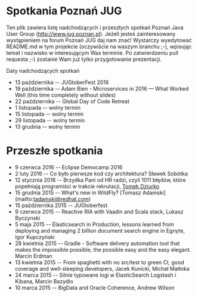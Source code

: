 Spotkania Poznań JUG
========

Ten plik zawiera listę nadchodzących i przeszłych spotkań Poznań Java User Group (http://www.jug.poznan.pl). Jeżeli
jesteś zainteresowany wystąpieniem na forum Poznań JUG daj nam znać! Wystarczy wyedytować README.md w tym projekcie
(oczywiście na waszym branchu ;-), wpisując temat i nazwisko w interesującym Was terminie. Po zatwierdzeniu pull
requesta ;-) zostanie Wam już tylko przygotowanie prezentacji.

Daty nadchodzących spotkań
* 13 października -- JUGtoberFest 2016
* 19 października -- Adam Bien - Microservices in 2016 — What Worked Well (this time completely without slides)
* 22 października -- Global Day of Code Retreat
* 1 listopada -- wolny termin
* 15 listopada -- wolny termin
* 29 listopada -- wolny termin
* 13 grudnia -- wolny termin

Przeszłe spotkania
=========
* 9 czerwca 2016 -- Eclipse Democamp 2016
* 2 luty 2016 -- Co było pierwsze kod czy architektura? Sławek Sobótka
* 12 stycznia 2016 -- Brzydka Pani od HR radzi, czyli 1011 błędów, które popełniają programiści w trakcie rekrutacji, [Tomek Dziurko](http://tomaszdziurko.pl)
* 15 grudnia 2015 -- What's new in WildFly? [Tomasz Adamski] (mailto:tadamski@redhat.com)
* 15 października 2015 -- JUGtoberfest
* 9 czerwca 2015 -- Reactive RIA with Vaadin and Scala stack, Lukasz Byczynski
* 5 maja 2015 -- Elasticsearch in Production, lessons learned from deploying and managing 2 billion document search engine in Egnyte, Igor Kupczyński
* 28 kwietnia 2015 -- Gradle - Software delivery automation tool that makes the impossible possible, the possible easy and the easy elegant. Marcin Erdman
* 13 kwietnia 2015 -- From spaghetti with no src/test to green CI, good coverage and well-sleeping developers, Jacek Kunicki, Michał Matłoka
* 24 marca 2015 -- Silnie typowane logi w ElasticSearch Logstash i Kibana, Marcin Bazydlo
* 10 marca 2015 -- BigData and Oracle Coherence, Andrew Wilson
